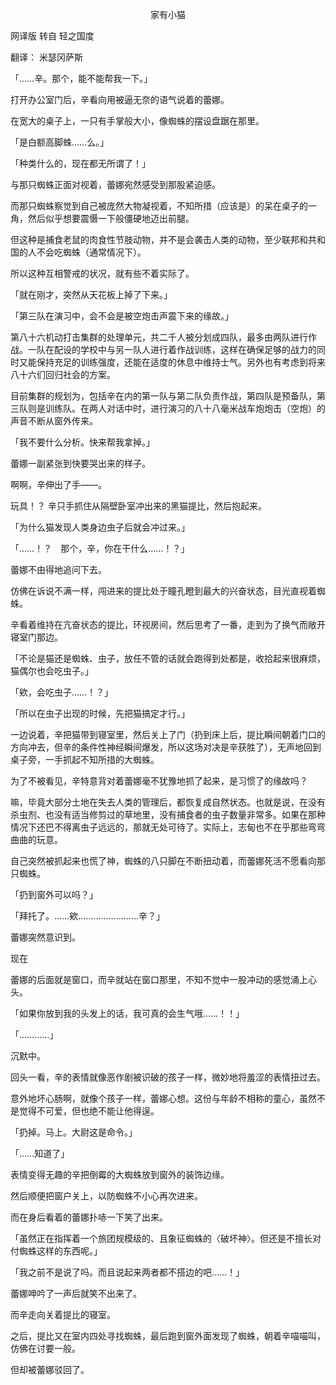 <p align="center">家有小猫</p>

网译版 转自 轻之国度

翻译： 米瑟冈萨斯

「……辛。那个，能不能帮我一下。」

打开办公室门后，辛看向用被逼无奈的语气说着的蕾娜。

在宽大的桌子上，一只有手掌般大小，像蜘蛛的摆设盘踞在那里。

「是白额高脚蛛……么。」

「种类什么的，现在都无所谓了！」

与那只蜘蛛正面对视着，蕾娜宛然感受到那股紧迫感。

而那只蜘蛛察觉到自己被庞然大物凝视着，不知所措（应该是）的呆在桌子的一角，然后似乎想要震慑一下般僵硬地迈出前腿。

但这种是捕食老鼠的肉食性节肢动物，并不是会袭击人类的动物，至少联邦和共和国的人不会吃蜘蛛（通常情况下）。

所以这种互相警戒的状况，就有些不着实际了。

「就在刚才，突然从天花板上掉了下来。」

「第三队在演习中，会不会是被空炮击声震下来的缘故。」

第八十六机动打击集群的处理单元，共二千人被分划成四队，最多由两队进行作战。一队在配设的学校中与另一队人进行着作战训练，这样在确保足够的战力的同时又能保持充足的训练强度，还能在适度的休息中维持士气。另外也有考虑到将来八十六们回归社会的方案。

目前集群的规划为，包括辛在内的第一队与第二队负责作战，第四队是预备队，第三队则是训练队。在两人对话中时，进行演习的八十八毫米战车炮炮击（空炮）的声音不断从窗外传来。

「我不要什么分析。快来帮我拿掉。」

蕾娜一副紧张到快要哭出来的样子。

啊啊，辛伸出了手――。

玩具！？ 辛只手抓住从隔壁卧室冲出来的黑猫提比，然后抱起来。

「为什么猫发现人类身边虫子后就会冲过来。」

「……！？　那个，辛，你在干什么……！？」

蕾娜不由得地追问下去。

仿佛在诉说不满一样，闯进来的提比处于瞳孔瞪到最大的兴奋状态，目光直视着蜘蛛。

辛看着维持在亢奋状态的提比，环视房间，然后思考了一番，走到为了换气而敞开寝室门那边。

「不论是猫还是蜘蛛、虫子，放任不管的话就会跑得到处都是，收拾起来很麻烦，猫偶尔也会吃虫子。」

「欸，会吃虫子……！？」

「所以在虫子出现的时候，先把猫搞定才行。」

一边说着，辛把猫带到寝室里，然后关上了门（扔到床上后，提比瞬间朝着门口的方向冲去，但辛的条件性神经瞬间爆发，所以这场对决是辛获胜了），无声地回到桌子旁，一手抓起不知所措的大蜘蛛。

为了不被看见，辛特意背对着蕾娜毫不犹豫地抓了起来，是习惯了的缘故吗？

嘛，毕竟大部分土地在失去人类的管理后，都恢复成自然状态。也就是说，在没有杀虫剂、也没有适当修剪过的草地里，没有捕食者的虫子数量非常多。如果在那种情况下还巴不得离虫子远远的，那就无处可待了。实际上，志甸也不在乎那些弯弯曲曲的玩意。

自己突然被抓起来也慌了神，蜘蛛的八只脚在不断扭动着，而蕾娜死活不愿看向那只蜘蛛。

「扔到窗外可以吗？」

「拜托了。……欸……………………辛？」

蕾娜突然意识到。

现在

蕾娜的后面就是窗口，而辛就站在窗口那里，不知不觉中一股冲动的感觉涌上心头。

「如果你放到我的头发上的话，我可真的会生气哦……！！」

「…………」

沉默中。

回头一看，辛的表情就像恶作剧被识破的孩子一样，微妙地将羞涩的表情扭过去。

意外地坏心肠啊，就像个孩子一样，蕾娜心想。这份与年龄不相称的童心，虽然不是觉得不可爱，但也绝不能让他得逞。

「扔掉。马上。大尉这是命令。」

「……知道了」

表情变得无趣的辛把倒霉的大蜘蛛放到窗外的装饰边缘。

然后顺便把窗户关上，以防蜘蛛不小心再次进来。

而在身后看着的蕾娜扑哧一下笑了出来。

「虽然正在指挥着一个旅团规模级的、且象征蜘蛛的〈破坏神〉。但还是不擅长对付蜘蛛这样的东西呢。」

「我之前不是说了吗。而且说起来两者都不搭边的吧……！」

蕾娜呻吟了一声后就笑不出来了。

而辛走向关着提比的寝室。

之后，提比又在室内四处寻找蜘蛛，最后跑到窗外面发现了蜘蛛，朝着辛喵喵叫，仿佛在讨要一般。

但却被蕾娜驳回了。

